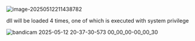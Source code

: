 ![image-20250512211438782](https://img-host-arcueid.oss-cn-hangzhou.aliyuncs.com/img202505122114847.png)

dll will be loaded 4 times, one of which is executed with system privilege

![bandicam 2025-05-12 20-37-30-573 00_00_00-00_00_30](https://img-host-arcueid.oss-cn-hangzhou.aliyuncs.com/img202505122306697.gif)

